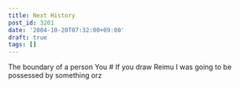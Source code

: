 ```yaml
---
title: Next History
post_id: 3201
date: '2004-10-20T07:32:00+09:00'
draft: true
tags: []
---
```


The boundary of a person You # If you draw Reimu I was going to be possessed by something orz
